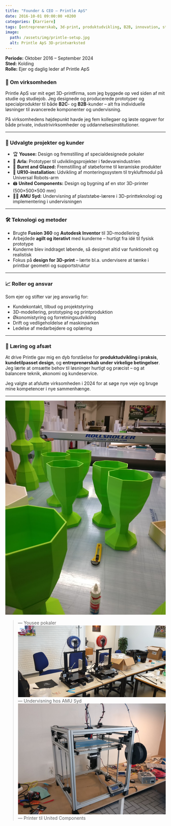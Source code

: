 ```yaml
---
title: "Founder & CEO – Printle ApS"
date: 2016-10-01 09:00:00 +0200
categories: [Karriere]
tags: [entreprenørskab, 3d-print, produktudvikling, B2B, innovation, startup]
image:
  path: /assets/img/printle-setup.jpg
  alt: Printle ApS 3D-printværksted
---
```


**Periode:** Oktober 2016 – September 2024  
**Sted:** Kolding  
**Rolle:** Ejer og daglig leder af Printle ApS

### 🚀 Om virksomheden

Printle ApS var mit eget 3D-printfirma, som jeg byggede op ved siden af mit studie og studiejob. Jeg designede og producerede prototyper og specialprodukter til både **B2C**- og **B2B**-kunder – alt fra individuelle løsninger til avancerede komponenter og undervisning.

På virksomhedens højdepunkt havde jeg fem kollegaer og løste opgaver for både private, industrivirksomheder og uddannelsesinstitutioner.

---

### 🧠 Udvalgte projekter og kunder

- 🏆 **Yousee:** Design og fremstilling af specialdesignede pokaler
- 🧪 **Arla:** Prototyper til udviklingsprojekter i fødevareindustrien
- 🔩 **Burnt and Glazed:** Fremstilling af støbeforme til keramiske produkter
- 💨 **UR10-installation:** Udvikling af monteringssystem til trykluftmodul på Universal Robots-arm
- 🖨️ **United Components:** Design og bygning af en stor 3D-printer (500×500×500 mm)
- 🧑‍🏫 **AMU Syd:** Undervisning af plaststøbe-lærere i 3D-printteknologi og implementering i undervisningen

---

### 🛠️ Teknologi og metoder

- Brugte **Fusion 360** og **Autodesk Inventor** til 3D-modellering
- Arbejdede **agilt og iterativt** med kunderne – hurtigt fra idé til fysisk prototype
- Kunderne blev inddraget løbende, så designet altid var funktionelt og realistisk
- Fokus på **design for 3D-print** – lærte bl.a. undervisere at tænke i printbar geometri og supportstruktur

---

### 📈 Roller og ansvar

Som ejer og stifter var jeg ansvarlig for:

- Kundekontakt, tilbud og projektstyring
- 3D-modellering, prototyping og printproduktion
- Økonomistyring og forretningsudvikling
- Drift og vedligeholdelse af maskinparken
- Ledelse af medarbejdere og oplæring

---

### 🎯 Læring og afsæt

At drive Printle gav mig en dyb forståelse for **produktudvikling i praksis**, **kundetilpasset design**, og **entreprenørskab under virkelige betingelser**. Jeg lærte at omsætte behov til løsninger hurtigt og præcist – og at balancere teknik, økonomi og kundeservice.

Jeg valgte at afslutte virksomheden i 2024 for at søge nye veje og bruge mine kompetencer i nye sammenhænge.

---

![Pokaler for Yousee](/assets/img/printle-yousee.jpg)
> — Yousee pokaler
![Undervisning ved AMU Syd](/assets/img/printle-amu.jpg)
> — Undervisning hos AMU Syd
![3D-printer til United Components](/assets/img/printle-uc.jpg)
> — Printer til United Components